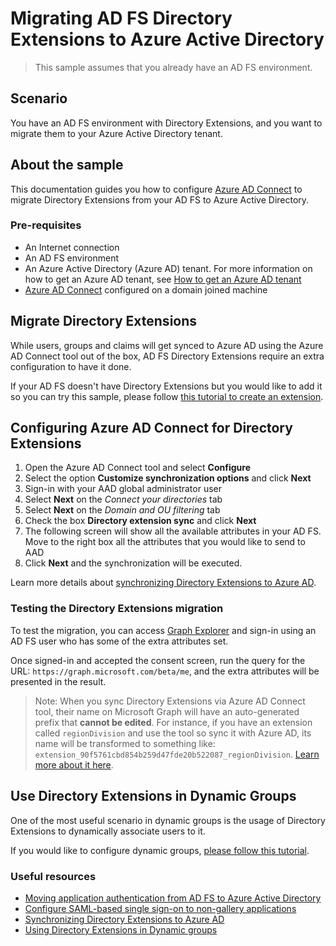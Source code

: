 # Migrating AD FS Directory Extensions to Azure Active Directory

> This sample assumes that you already have an AD FS environment.

## Scenario

You have an AD FS environment with Directory Extensions, and you want to migrate them to your Azure Active Directory tenant.

## About the sample

This documentation guides you how to configure [Azure AD Connect](https://docs.microsoft.com/azure/active-directory/hybrid/how-to-connect-sync-whatis) to migrate Directory Extensions from your AD FS to Azure Active Directory.

### Pre-requisites

- An Internet connection
- An AD FS environment
- An Azure Active Directory (Azure AD) tenant. For more information on how to get an Azure AD tenant, see [How to get an Azure AD tenant](https://azure.microsoft.com/en-us/documentation/articles/active-directory-howto-tenant/)
- [Azure AD Connect](https://docs.microsoft.com/azure/active-directory/hybrid/how-to-connect-sync-whatis) configured on a domain joined machine

## Migrate Directory Extensions

While users, groups and claims will get synced to Azure AD using the Azure AD Connect tool out of the box, AD FS Directory Extensions require an extra configuration to have it done.

If your AD FS doesn't have Directory Extensions but you would like to add it so you can try this sample, please follow [this tutorial to create an extension](https://social.technet.microsoft.com/wiki/contents/articles/51121.active-directory-how-to-add-custom-attribute-to-schema.aspx).

## Configuring Azure AD Connect for Directory Extensions

1. Open the Azure AD Connect tool and select **Configure**
2. Select the option **Customize synchronization options** and click **Next**
3. Sign-in with your AAD global administrator user
4. Select **Next** on the *Connect your directories* tab
5. Select **Next** on the *Domain and OU filtering* tab
6. Check the box **Directory extension sync** and click **Next**
7. The following screen will show all the available attributes in your AD FS. Move to the right box all the attributes that you would like to send to AAD
8. Click **Next** and the synchronization will be executed.

Learn more details about [synchronizing Directory Extensions to Azure AD](https://docs.microsoft.com/azure/active-directory/hybrid/how-to-connect-sync-feature-directory-extensions).

### Testing the Directory Extensions migration

To test the migration, you can access [Graph Explorer](https://aka.ms/ge) and sign-in using an AD FS user who has some of the extra attributes set.

Once signed-in and accepted the consent screen, run the query for the URL: `https://graph.microsoft.com/beta/me`, and the extra attributes will be presented in the result.

>Note: When you sync Directory Extensions via Azure AD Connect tool, their name on Microsoft Graph will have an auto-generated prefix that **cannot be edited**. For instance, if you have an extension called `regionDivision` and use the tool so sync it with Azure AD, its name will be transformed to something like: `extension_90f5761cbd854b259d47fde20b522087_regionDivision`. [Learn more about it here](https://docs.microsoft.com/azure/active-directory/hybrid/how-to-connect-sync-feature-directory-extensions#configuration-changes-in-azure-ad-made-by-the-wizard).

## Use Directory Extensions in Dynamic Groups

One of the most useful scenario in dynamic groups is the usage of Directory Extensions to dynamically associate users to it.

If you would like to configure dynamic groups, [please follow this tutorial](https://docs.microsoft.com/azure/active-directory/hybrid/how-to-connect-sync-feature-directory-extensions#use-the-attributes-in-dynamic-groups).

### Useful resources

- [Moving application authentication from AD FS to Azure Active Directory](https://docs.microsoft.com/azure/active-directory/manage-apps/migrate-adfs-apps-to-azure)
- [Configure SAML-based single sign-on to non-gallery applications](https://docs.microsoft.com/azure/active-directory/manage-apps/configure-single-sign-on-non-gallery-applications)
- [Synchronizing Directory Extensions to Azure AD](https://docs.microsoft.com/azure/active-directory/hybrid/how-to-connect-sync-feature-directory-extensions)
- [Using Directory Extensions in Dynamic groups](https://docs.microsoft.com/azure/active-directory/hybrid/how-to-connect-sync-feature-directory-extensions#use-the-attributes-in-dynamic-groups)
